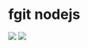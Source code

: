 # fgit nodejs

<img src="https://avatars2.githubusercontent.com/u/62810231?s=200&v=4">
<img src="https://badgen.net/badge/fgit-nodejs/1.0/blue">
